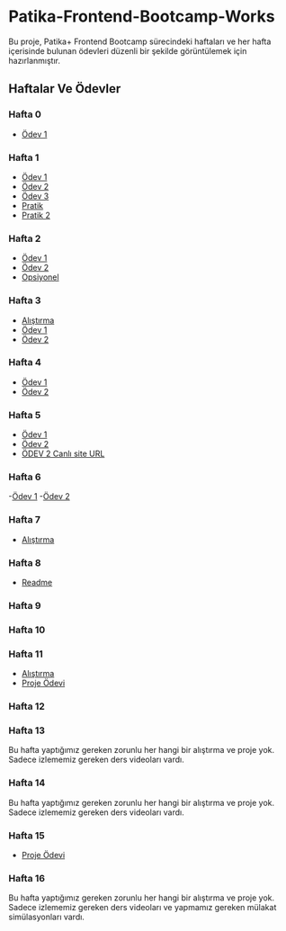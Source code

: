 # Patika-Frontend-Bootcamp-Works
Bu proje, Patika+ Frontend Bootcamp sürecindeki haftaları ve her hafta içerisinde bulunan ödevleri düzenli bir şekilde görüntülemek için hazırlanmıştır.

## Haftalar Ve Ödevler

### Hafta 0
- [Ödev 1](/Week0/index.html)

### Hafta 1
- [Ödev 1](/Week1/Ödev%201%20-%20Ilk%20Web%20Sayfamızı%20Olusturmak/Ödev%201%20-%20Ilk%20Web%20Sayfamızı%20Olusturmak.html)
- [Ödev 2](/week1/Pratik-2-Form%20Elemanlari%20Kullanimi/Form%20Elemanlari%20Kullanimi(input,select,textarea%20vb.).html)
- [Ödev 3](/week1/Ödev%203%20-%20Rehber%20Web%20Sitesi%20Olusturma/1-Ana-sayfa-index.html)
- [Pratik](/week1/Pratik-1-Tablolarla%20Calismak/sinif_tablosu.html)
- [Pratik 2](/week1/Pratik-2-Form%20Elemanlari%20Kullanimi/Form%20Elemanlari%20Kullanimi(input,select,textarea%20vb.).html)

### Hafta 2
- [Ödev 1](/week2/Ödev%201%20-%20Blog%20Sitesi%20Tasarlama/index.html)
- [Ödev 2](/week2/Ödev-2-Tribute-Website/Tribute-Website.html)
- [Opsiyonel](/week2/Opsiyonel-Ödev-Kayıt%20Formu/Kayit-Formu.html)

### Hafta 3
- [Alıştırma](/week3/Alıştırma-MediumClone/index.html)
- [Ödev 1](/week3/Ödev-1-Bootstrap-ile-yaptığımız-siteyi-geliştirelim/index.html)
- [Ödev 2](/week3/Ödev-2-InstagramClone/index.html)

### Hafta 4
- [Ödev 1](/week4/Ödev-1-TailwindCSS-LandingPage/Ödev1-TailwindCSS%20-LandingPage.html)
- [Ödev 2](/week4/Ödev-2-TailwindCSS-ReviewPage/Ödev-2-TailwindCSS-ReviewPage.html)

### Hafta 5
- [Ödev 1](/week5/Ödev-1-Javascript-Saat-Ve-Karşılama/index.html)
- [Ödev 2](/week5/Ödev-2-Javascript-Drum-Kit/index.html)
- [ÖDEV 2 Canlı site URL ](https://amuratakturk.github.io/Patika-Frontend-Bootcamp-Works/)
  
### Hafta 6
-[Ödev 1](/week6/Ödev-1-JS-ile-to-do-list/index.html)
-[Ödev 2](/week6/Ödev-2-Asian-Kitchens-Menu/index.html)


### Hafta 7
- [Alıştırma](/week7/Responsive-Web-Projesi/index.html)

### Hafta 8
- [Readme](/week8/Readme.md)
  
### Hafta 9


### Hafta 10

### Hafta 11

- [Alıştırma](/week11/Örnek-Proje-Adam-Asmaca/adam-asmaca/index.html)
- [Proje Ödevi](/week11/Question-App/Readme.md)

### Hafta 12


### Hafta 13

Bu hafta yaptığımız gereken zorunlu her hangi bir alıştırma ve proje yok. Sadece izlememiz gereken ders videoları vardı.

### Hafta 14

Bu hafta yaptığımız gereken zorunlu her hangi bir alıştırma ve proje yok. Sadece izlememiz gereken ders videoları vardı.

### Hafta 15

- [Proje Ödevi](/week15/LibraryApp/Readme.md)

### Hafta 16

Bu hafta yaptığımız gereken zorunlu her hangi bir alıştırma ve proje yok. Sadece izlememiz gereken ders videoları ve yapmamız gereken mülakat simülasyonları vardı.







